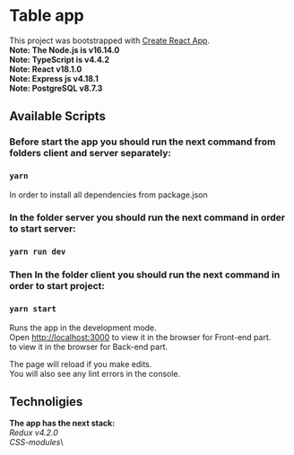 # Table app

This project was bootstrapped with [Create React App](https://github.com/facebook/create-react-app).
\
**Note: The Node.js is v16.14.0**\
**Note: TypeScript is v4.4.2**\
**Note: React v18.1.0**\
**Note: Express js v4.18.1**\
**Note: PostgreSQL v8.7.3**

## Available Scripts

### Before start the app you should run the next command from folders client and server separately:
### `yarn`
In order to install all dependencies from package.json

### In the folder server you should run the next command in order to start server:

### `yarn run dev`


### Then In the folder client you should run the next command in order to start project:

### `yarn start`

Runs the app in the development mode.\
Open [http://localhost:3000](http://localhost:3000) to view it in the browser for Front-end part.
\
to view it in the browser for Back-end part.

The page will reload if you make edits.\
You will also see any lint errors in the console.



## Technoligies

**The app has the next stack:**\
*Redux v4.2.0*\
*CSS-modules*\


